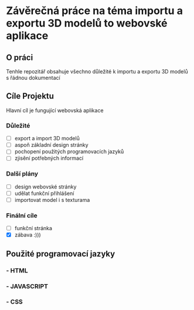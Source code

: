 # Závěrečná práce na téma importu a exportu 3D modelů to webovské aplikace

## O práci <a name = "prace"></a>

Tenhle repozitář obsahuje všechno důležité k importu a exportu 3D modelů s řádnou dokumentací

## Cíle Projektu <a name = "cile"></a>

Hlavní cíl je fungující webovská aplikace

### Důležité
- [ ] export a import 3D modelů
- [ ] aspoň základní design stránky
- [ ] pochopení použitých programovacích jazyků
- [ ] zjisění potřebných informací
### Další plány
- [ ] design webovské stránky
- [ ] udělat funkční přihlášení
- [ ] importovat model i s texturama
### Finální cíle
- [ ] funkční stránka
- [x] zábava :)))

## Použité programovací jazyky <a name = "jazyky"></a>
### - HTML
### - JAVASCRIPT
### - CSS
